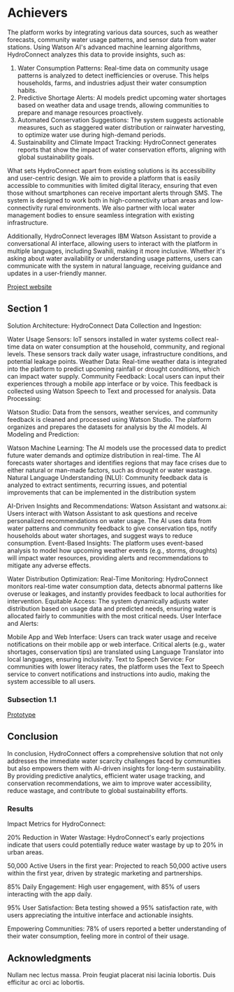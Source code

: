 # Achievers

The platform works by integrating various data sources, such as weather forecasts, community water usage patterns, and sensor data from water stations. Using Watson AI's advanced machine learning algorithms, HydroConnect analyzes this data to provide insights, such as:

1. Water Consumption Patterns: Real-time data on community usage patterns is analyzed to detect inefficiencies or overuse. This helps households, farms, and industries adjust their water consumption habits.
2. Predictive Shortage Alerts: AI models predict upcoming water shortages based on weather data and usage trends, allowing communities to prepare and manage resources proactively.
3. Automated Conservation Suggestions: The system suggests actionable measures, such as staggered water distribution or rainwater harvesting, to optimize water use during high-demand periods.
4. Sustainability and Climate Impact Tracking: HydroConnect generates reports that show the impact of water conservation efforts, aligning with global sustainability goals.

What sets HydroConnect apart from existing solutions is its accessibility and user-centric design. We aim to provide a platform that is easily accessible to communities with limited digital literacy, ensuring that even those without smartphones can receive important alerts through SMS. The system is designed to work both in high-connectivity urban areas and low-connectivity rural environments. We also partner with local water management bodies to ensure seamless integration with existing infrastructure.

Additionally, HydroConnect leverages IBM Watson Assistant to provide a conversational AI interface, allowing users to interact with the platform in multiple languages, including Swahili, making it more inclusive. Whether it's asking about water availability or understanding usage patterns, users can communicate with the system in natural language, receiving guidance and updates in a user-friendly manner.


[Project website](https://www.behance.net/gallery/206582655/HydroConnect)

## Section 1

Solution Architecture: HydroConnect
Data Collection and Ingestion:

Water Usage Sensors: IoT sensors installed in water systems collect real-time data on water consumption at the household, community, and regional levels. These sensors track daily water usage, infrastructure conditions, and potential leakage points.
Weather Data: Real-time weather data is integrated into the platform to predict upcoming rainfall or drought conditions, which can impact water supply.
Community Feedback: Local users can input their experiences through a mobile app interface or by voice. This feedback is collected using Watson Speech to Text and processed for analysis.
Data Processing:

Watson Studio: Data from the sensors, weather services, and community feedback is cleaned and processed using Watson Studio. The platform organizes and prepares the datasets for analysis by the AI models.
AI Modeling and Prediction:

Watson Machine Learning: The AI models use the processed data to predict future water demands and optimize distribution in real-time. The AI forecasts water shortages and identifies regions that may face crises due to either natural or man-made factors, such as drought or water wastage.
Natural Language Understanding (NLU): Community feedback data is analyzed to extract sentiments, recurring issues, and potential improvements that can be implemented in the distribution system

AI-Driven Insights and Recommendations:
Watson Assistant and watsonx.ai: Users interact with Watson Assistant to ask questions and receive personalized recommendations on water usage. The AI uses data from water patterns and community feedback to give conservation tips, notify households about water shortages, and suggest ways to reduce consumption.
Event-Based Insights: The platform uses event-based analysis to model how upcoming weather events (e.g., storms, droughts) will impact water resources, providing alerts and recommendations to mitigate any adverse effects.

Water Distribution Optimization:
Real-Time Monitoring: HydroConnect monitors real-time water consumption data, detects abnormal patterns like overuse or leakages, and instantly provides feedback to local authorities for intervention.
Equitable Access: The system dynamically adjusts water distribution based on usage data and predicted needs, ensuring water is allocated fairly to communities with the most critical needs.
User Interface and Alerts:

Mobile App and Web Interface: Users can track water usage and receive notifications on their mobile app or web interface. Critical alerts (e.g., water shortages, conservation tips) are translated using Language Translator into local languages, ensuring inclusivity.
Text to Speech Service: For communities with lower literacy rates, the platform uses the Text to Speech service to convert notifications and instructions into audio, making the system accessible to all users.



### Subsection 1.1

[Prototype](https://www.figma.com/proto/uVr5M0N4byj9Rq7Qmhha5k/LOW-FIDELITY-PROTOTYPE?node-id=625-9&node-type=CANVAS&t=IT8SzhMSiDfsY6z7-0&scaling=scale-down&content-scaling=fixed&page-id=604%253A12&starting-point-node-id=625%3A9)

## Conclusion

In conclusion, HydroConnect offers a comprehensive solution that not only addresses the immediate water scarcity challenges faced by communities but also empowers them with AI-driven insights for long-term sustainability. By providing predictive analytics, efficient water usage tracking, and conservation recommendations, we aim to improve water accessibility, reduce wastage, and contribute to global sustainability efforts.

### Results
Impact Metrics for HydroConnect: 

20% Reduction in Water Wastage: HydroConnect's early projections indicate that users could potentially reduce water wastage by up to 20% in urban areas.

50,000 Active Users in the first year: Projected to reach 50,000 active users within the first year, driven by strategic marketing and partnerships.

85% Daily Engagement: High user engagement, with 85% of users interacting with the app daily.

95% User Satisfaction: Beta testing showed a 95% satisfaction rate, with users appreciating the intuitive interface and actionable insights.

Empowering Communities: 78% of users reported a better understanding of their water consumption, feeling more in control of their usage.

## Acknowledgments

Nullam nec lectus massa. Proin feugiat placerat nisi lacinia lobortis. Duis efficitur ac orci ac lobortis.
